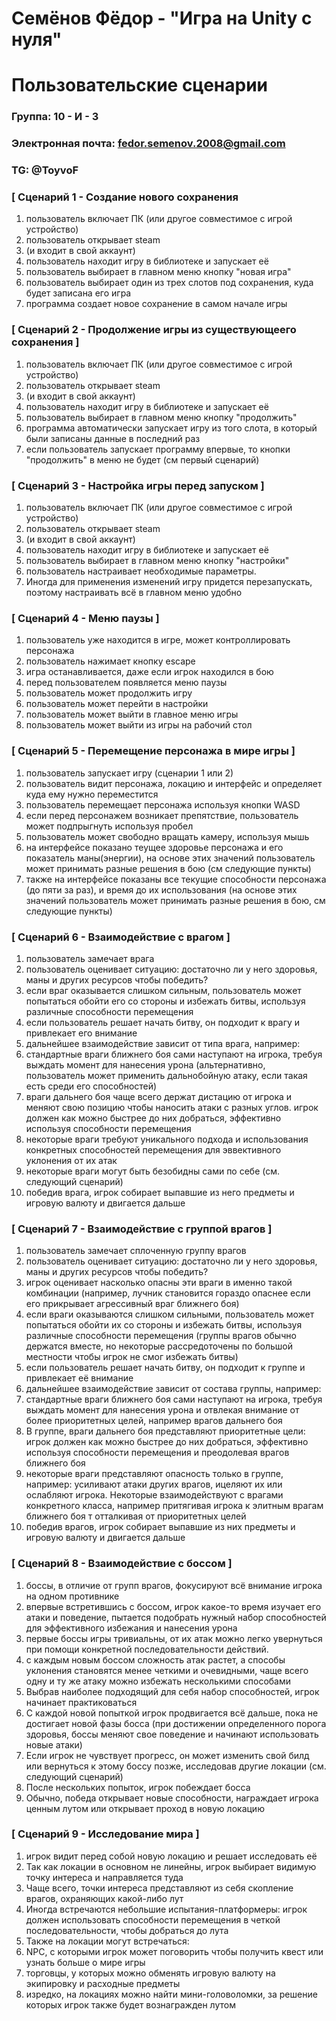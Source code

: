 # Семёнов Фёдор - "Игра на Unity с нуля"
# Пользовательские сценарии

### Группа: 10 - И - 3
### Электронная почта: fedor.semenov.2008@gmail.com
### TG: @ToyvoF

### [ Сценарий 1 - Создание нового сохранения
1. пользователь включает ПК (или другое совместимое с игрой устройство)
2. пользователь открывает steam
3. (и входит в свой аккаунт)
4. пользователь находит игру в библиотеке и запускает её
5. пользователь выбирает в главном меню кнопку "новая игра"
6. пользователь выбирает один из трех слотов под сохранения, куда будет записана его игра
7. программа создает новое сохранение в самом начале игры

### [ Сценарий 2 - Продолжение игры из существующеего сохранения ]
1. пользователь включает ПК (или другое совместимое с игрой устройство)
2. пользователь открывает steam
3. (и входит в свой аккаунт)
4. пользователь находит игру в библиотеке и запускает её
5. пользователь выбирает в главном меню кнопку "продолжить"
6. программа автоматически запускает игру из того слота, в который были записаны данные в последний раз
7. если пользователь запускает программу впервые, то кнопки "продолжить" в меню не будет (см первый сценарий)

### [ Сценарий 3 - Настройка игры перед запуском ]
1. пользователь включает ПК (или другое совместимое с игрой устройство)
2. пользователь открывает steam
3. (и входит в свой аккаунт)
4. пользователь находит игру в библиотеке и запускает её
5. пользователь выбирает в главном меню кнопку "настройки"
6. пользователь настраивает необходимые параметры.
7. Иногда для применения изменений игру придется перезапускать, поэтому настраивать всё в главном меню удобно

### [ Сценарий 4 - Меню паузы ]
1. пользователь уже находится в игре, может контроллировать персонажа
2. пользователь нажимает кнопку escape
3. игра останавливается, даже если игрок находился в бою
4. перед пользователем появляется меню паузы
5. пользователь может продолжить игру
6. пользователь может перейти в настройки
7. пользователь может выйти в главное меню игры
8. пользователь может выйти из игры на рабочий стол

### [ Сценарий 5 - Перемещение персонажа в мире игры ]
1. пользователь запускает игру (сценарии 1 или 2)
2. пользователь видит персонажа, локацию и интерфейс и определяет куда ему нужно переместится
3. пользователь перемещает персонажа используя кнопки WASD
4. если перед персонажем возникает препятствие, пользователь может подпрыгнуть используя пробел
5. пользователь может свободно вращать камеру, используя мышь
6. на интерфейсе показано теущее здоровье персонажа и его показатель маны(энергии), на основе этих значений пользователь может принимать разные решения в бою (см следующие пункты)
7. также на интерфейсе показаны все текущие способности персонажа (до пяти за раз), и время до их использования (на основе этих значений пользователь может принимать разные решения в бою, см следующие пункты)

### [ Сценарий 6 - Взаимодействие с врагом ]
1. пользователь замечает врага
2. пользователь оценивает ситуацию: достаточно ли у него здоровья, маны и других ресурсов чтобы победить?
3. если враг оказывается слишком сильным, пользователь может попытаться обойти его со стороны и избежать битвы, используя различные способности перемещения
4. если пользователь решает начать битву, он подходит к врагу и привлекает его внимание
5. дальнейшее взаимодействие зависит от типа врага, например:
6. стандартные враги ближнего боя сами наступают на игрока, требуя выждать момент для нанесения урона (альтернативно, пользователь может применить дальнобойную атаку, если такая есть среди его способностей)
7. враги дальнего боя чаще всего держат дистацию от игрока и меняют свою позицию чтобы наносить атаки с разных углов. игрок должен как можно быстрее до них добраться, эффективно используя способности перемещения
8. некоторые враги требуют уникального подхода и использования конкретных способностей перемещения для эввективного уклонения от их атак
9. некоторые враги могут быть безобидны сами по себе (см. следующий сценарий)
10. победив врага, игрок собирает выпавшие из него предметы и игровую валюту и двигается дальше

### [ Сценарий 7 - Взаимодействие с группой врагов ]
1. пользователь замечает сплоченную группу врагов
2. пользователь оценивает ситуацию: достаточно ли у него здоровья, маны и других ресурсов чтобы победить?
3. игрок оценивает насколько опасны эти враги в именно такой комбинации (например, лучник становится гораздо опаснее если его прикрывает агрессивный враг ближнего боя)
4. если враги оказываются слишком сильными, пользователь может попытаться обойти их со стороны и избежать битвы, используя различные способности перемещения (группы врагов обычно держатся вместе, но некоторые рассредоточены по большой местности чтобы игрок не смог избежать битвы)
5. если пользователь решает начать битву, он подходит к группе и привлекает её внимание
6. дальнейшее взаимодействие зависит от состава группы, например:
7. стандартные враги ближнего боя сами наступают на игрока, требуя выждать момент для нанесения урона и отвлекая внимание от более приоритетных целей, например врагов дальнего боя
8. В группе, враги дальнего боя представляют приоритетные цели: игрок должен как можно быстрее до них добраться, эффективно используя способности перемещения и преодолевая врагов ближнего боя
9. некоторые враги представляют опасность только в группе, например: усиливают атаки других врагов, ицеляют их или ослабляют игрока. Некоторые взаимодействуют с врагами конкретного класса, например притягивая игрока к элитным врагам ближнего боя т отталкивая от приоритетных целей
10. победив врагов, игрок собирает выпавшие из них предметы и игровую валюту и двигается дальше

### [ Сценарий 8 - Взаимодействие с боссом ]
1. боссы, в отличие от групп врагов, фокусируют всё внимание игрока на одном противнике
2. впервые встретившись с боссом, игрок какое-то время изучает его атаки и поведение, пытается подобрать нужный набор способностей для эффективного избежания и нанесения урона
3. первые боссы игры тривиальны, от их атак можно легко увернуться при помощи конкретной последовательности действий.
4. с каждым новым боссом сложность атак растет, а способы уклонения становятся менее четкими и очевидными, чаще всего одну и ту же атаку можно избежать несколькими способами
5. Выбрав наиболее подходящий для себя набор способностей, игрок начинает практиковаться
6. С каждой новой попыткой игрок продвигается всё дальше, пока не достигает новой фазы босса (при достижении определенного порога здоровья, боссы меняют свое поведение и начинают использовать новые атаки)
7. Если игрок не чувствует прогресс, он может изменить свой билд или вернуться к этому боссу позже, исследовав другие локации (см. следующий сценарий)
8. После нескольких попыток, игрок побеждает босса
9. Обычно, победа открывает новые способности, награждает игрока ценным лутом или открывает проход в новую локацию

### [ Сценарий 9 - Исследование мира ]
1. игрок видит перед собой новую локацию и решает исследовать её
2. Так как локации в основном не линейны, игрок выбирает видимую точку интереса и направляется туда
3. Чаще всего, точки интереса представляют из себя скопление врагов, охраняющих какой-либо лут
4. Иногда встречаются небольшие испытания-платформеры: игрок должен использовать способности перемещения в четкой последовательности, чтобы добраться до лута
5. Также на локации могут встречаться:
6. NPC, с которыми игрок может поговорить чтобы получить квест или узнать больше о мире игры
7. торговцы, у которых можно обменять игровую валюту на экипировку и расходные предметы
8. изредко, на локациях можно найти мини-головоломки, за решение которых игрок также будет вознагражден лутом
  


